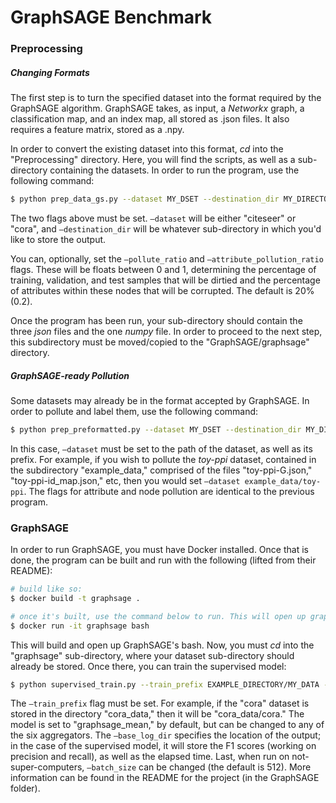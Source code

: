 # GraphSAGE Benchmark

### Preprocessing

##### Changing Formats

The first step is to turn the specified dataset into the format required by the GraphSAGE algorithm. GraphSAGE takes, as input, a *Networkx* graph, a classification map, and an index map, all stored as .json files. It also requires a feature matrix, stored as a .npy. 

In order to convert the existing dataset into this format, *cd* into the "Preprocessing" directory. Here, you will find the scripts, as well as a sub-directory containing the datasets. In order to run the program, use the following command:

```bash
$ python prep_data_gs.py --dataset MY_DSET --destination_dir MY_DIRECTORY
```

The two flags above must be set. ```—dataset``` will be either "citeseer" or "cora", and ```—destination_dir``` will be whatever sub-directory in which you'd like to store the output. 

You can, optionally, set the ```—pollute_ratio``` and ```—attribute_pollution_ratio``` flags. These will be floats between 0 and 1, determining the percentage of training, validation, and test samples that will be dirtied and the percentage of attributes within these nodes that will be corrupted. The default is 20% (0.2).

Once the program has been run, your sub-directory should contain the three *json* files and the one *numpy* file. In order to proceed to the next step, this subdirectory must be moved/copied to the "GraphSAGE/graphsage" directory.

##### GraphSAGE-ready Pollution

Some datasets may already be in the format accepted by GraphSAGE. In order to pollute and label them, use the following command:

```bash
$ python prep_preformatted.py --dataset MY_DSET --destination_dir MY_DIRECTORY
```

In this case, ```—dataset``` must be set to the path of the dataset, as well as its prefix. For example, if you wish to pollute the *toy-ppi* dataset, contained in the subdirectory "example_data," comprised of the files "toy-ppi-G.json," "toy-ppi-id_map.json," etc, then you would set ```—dataset example_data/toy-ppi```. The flags for attribute and node pollution are identical to the previous program. 

### GraphSAGE

In order to run GraphSAGE, you must have Docker installed. Once that is done, the program can be built and run with the following (lifted from their README):

```bash
# build like so:
$ docker build -t graphsage .

# once it's built, use the command below to run. This will open up graphsage's bash 
$ docker run -it graphsage bash
```

This will build and open up GraphSAGE's bash. Now, you must *cd* into the "graphsage" sub-directory, where your dataset sub-directory should already be stored. Once there, you can train the supervised model:

```bash
$ python supervised_train.py --train_prefix EXAMPLE_DIRECTORY/MY_DATA --model MY_MODEL --base_log_dir RESULT_DIRECTORY --batch_size SIZE
```

The ```—train_prefix``` flag must be set. For example, if the "cora" dataset is stored in the directory "cora_data," then it will be "cora_data/cora." The model is set to "graphsage_mean," by default, but can be changed to any of the six aggregators. The ```—base_log_dir``` specifies the location of the output; in the case of the supervised model, it will store the F1 scores (working on precision and recall), as well as the elapsed time. Last, when run on not-super-computers, ```—batch_size``` can be changed (the default is 512). More information can be found in the README for the project (in the GraphSAGE folder).